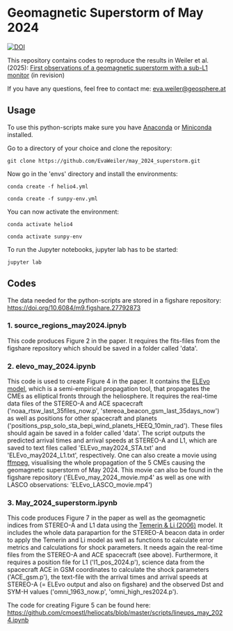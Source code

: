 # Geomagnetic Superstorm of May 2024

<a href="https://doi.org/10.5281/zenodo.14772679"><img src="https://zenodo.org/badge/DOI/10.5281/zenodo.14772679.svg" alt="DOI"></a>

This repository contains codes to reproduce the results in Weiler et al. (2025): [First observations of a geomagnetic superstorm with a sub-L1 monitor](https://arxiv.org/abs/2411.12490) (in revision)

If you have any questions, feel free to contact me: eva.weiler@geosphere.at

## Usage

To use this python-scripts make sure you have [Anaconda](https://docs.anaconda.com/anaconda/install/) or [Miniconda](https://docs.anaconda.com/miniconda/install/) installed.

Go to a directory of your choice and clone the repository:
```
git clone https://github.com/EvaWeiler/may_2024_superstorm.git
```

Now go in the 'envs' directory and install the environments: 
```
conda create -f helio4.yml
```
```
conda create -f sunpy-env.yml
```

You can now activate the environment: 
```
conda activate helio4
```
```
conda activate sunpy-env
```

To run the Jupyter notebooks, jupyter lab has to be started:
```
jupyter lab
```

## Codes
The data needed for the python-scripts are stored in a figshare repository: https://doi.org/10.6084/m9.figshare.27792873

### 1. source_regions_may2024.ipnyb
This code produces Figure 2 in the paper. It requires the fits-files from the figshare repository which should be saved in a folder called 'data'.

### 2. elevo_may_2024.ipynb
This code is used to create Figure 4 in the paper. It contains the [ELEvo model](https://doi.org/10.1038/ncomms8135), which is a semi-empirical propagation tool, that propagates the CMEs as elliptical fronts through the heliosphere. It requires the real-time data files of the STEREO-A and ACE spacecraft ('noaa_rtsw_last_35files_now.p', 'stereoa_beacon_gsm_last_35days_now') as well as positions for other spacecraft and planets ('positions_psp_solo_sta_bepi_wind_planets_HEEQ_10min_rad'). These files should again be saved in a folder called 'data'.
The script outputs the predicted arrival times and arrival speeds at STEREO-A and L1, which are saved to text files called 'ELEvo_may2024_STA.txt' and 'ELEvo_may2024_L1.txt', respectively.
One can also create a movie using [ffmpeg](https://www.ffmpeg.org/download.html), visualising the whole propagation of the 5 CMEs causing the geomagnetic superstorm of May 2024. This movie can also be found in the figshare repository ('ELEvo_may_2024_movie.mp4' as well as one with LASCO observations: 'ELEvo_LASCO_movie.mp4') 

### 3. May_2024_superstorm.ipynb
This code produces Figure 7 in the paper as well as the geomagnetic indices from STEREO-A and L1 data using the [Temerin & Li (2006)](https://doi.org/10.1029/2005JA011257) model. It includes the whole data parapartion for the STEREO-A beacon data in order to apply the Temerin and Li model as well as functions to calculate error metrics and calculations for shock parameters.
It needs again the real-time files from the STEREO-A and ACE spacecraft (see above). Furthermore, it requires a position file for L1 ('l1_pos_2024.p'), science data from the spacecraft ACE in GSM coordinates to calculate the shock parameters ('ACE_gsm.p'), the text-file with the arrival times and arrival speeds at STEREO-A (= ELEvo output and also on figshare) and the observed Dst and SYM-H values ('omni_1963_now.p', 'omni_high_res2024.p'). 

The code for creating Figure 5 can be found here: https://github.com/cmoestl/heliocats/blob/master/scripts/lineups_may_2024.ipynb





